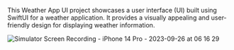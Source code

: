 This Weather App UI project showcases a user interface (UI) built using SwiftUI for a weather application. It provides a visually appealing and user-friendly design for displaying weather information. 

![Simulator Screen Recording - iPhone 14 Pro - 2023-09-26 at 06 16 29](https://github.com/Yuvanshankar45/SwiftUI-Fundamentals/assets/105915567/653aa884-2580-437f-aa7d-cb81a0652eb8)
